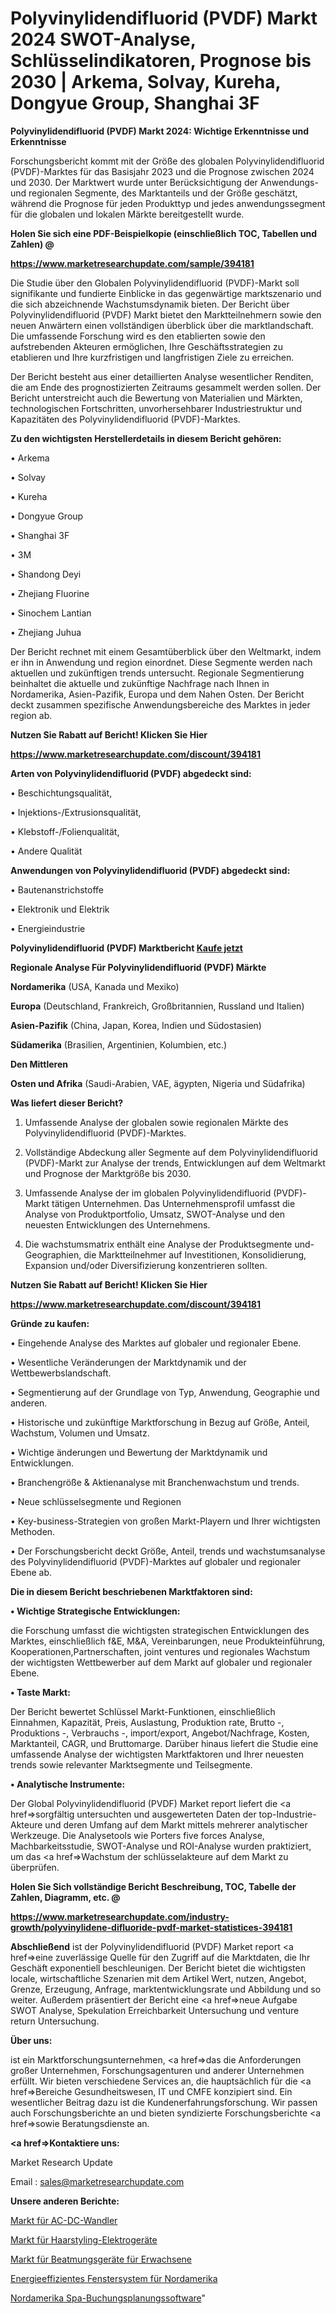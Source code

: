# Polyvinylidendifluorid (PVDF) Markt 2024 SWOT-Analyse, Schlüsselindikatoren, Prognose bis 2030 | Arkema, Solvay, Kureha, Dongyue Group, Shanghai 3F

<strong>Polyvinylidendifluorid (PVDF) Markt 2024: Wichtige Erkenntnisse und Erkenntnisse</strong>

Forschungsbericht kommt mit der Größe des globalen Polyvinylidendifluorid (PVDF)-Marktes für das Basisjahr 2023 und die Prognose zwischen 2024 und 2030. Der Marktwert wurde unter Berücksichtigung der Anwendungs-und regionalen Segmente, des Marktanteils und der Größe geschätzt, während die Prognose für jeden Produkttyp und jedes anwendungssegment für die globalen und lokalen Märkte bereitgestellt wurde.



<strong>Holen Sie sich eine PDF-Beispielkopie (einschließlich TOC, Tabellen und Zahlen) @
</strong>

<strong><a href=https://www.marketresearchupdate.com/sample/394181>

<strong>https://www.marketresearchupdate.com/sample/394181</u></font></a></strong></strong>

Die Studie über den Globalen Polyvinylidendifluorid (PVDF)-Markt soll signifikante und fundierte Einblicke in das gegenwärtige marktszenario und die sich abzeichnende Wachstumsdynamik bieten. Der Bericht über Polyvinylidendifluorid (PVDF) Markt bietet den Marktteilnehmern sowie den neuen Anwärtern einen vollständigen überblick über die marktlandschaft. Die umfassende Forschung wird es den etablierten sowie den aufstrebenden Akteuren ermöglichen, Ihre Geschäftsstrategien zu etablieren und Ihre kurzfristigen und langfristigen Ziele zu erreichen.

Der Bericht besteht aus einer detaillierten Analyse wesentlicher Renditen, die am Ende des prognostizierten Zeitraums gesammelt werden sollen. Der Bericht unterstreicht auch die Bewertung von Materialien und Märkten, technologischen Fortschritten, unvorhersehbarer Industriestruktur und Kapazitäten des Polyvinylidendifluorid (PVDF)-Marktes.



<strong>Zu den wichtigsten Herstellerdetails in diesem Bericht gehören:</strong>

• Arkema

• Solvay

• Kureha

• Dongyue Group

• Shanghai 3F

• 3M

• Shandong Deyi

• Zhejiang Fluorine

• Sinochem Lantian

• Zhejiang Juhua

Der Bericht rechnet mit einem Gesamtüberblick über den Weltmarkt, indem er ihn in Anwendung und region einordnet. Diese Segmente werden nach aktuellen und zukünftigen trends untersucht. Regionale Segmentierung beinhaltet die aktuelle und zukünftige Nachfrage nach Ihnen in Nordamerika, Asien-Pazifik, Europa und dem Nahen Osten. Der Bericht deckt zusammen spezifische Anwendungsbereiche des Marktes in jeder region ab.



<strong>Nutzen Sie Rabatt auf Bericht! Klicken Sie Hier
</strong>

<strong><a href=https://www.marketresearchupdate.com/discount/394181>https://www.marketresearchupdate.com/discount/394181</b></u></font></strong></a>



<strong>Arten von Polyvinylidendifluorid (PVDF) abgedeckt sind:</strong>

• Beschichtungsqualität,

• Injektions-/Extrusionsqualität,

• Klebstoff-/Folienqualität,

• Andere Qualität



<strong>Anwendungen von Polyvinylidendifluorid (PVDF) abgedeckt sind:</strong>

• Bautenanstrichstoffe

• Elektronik und Elektrik

• Energieindustrie



<strong>Polyvinylidendifluorid (PVDF) Marktbericht <a href=https://www.marketresearchupdate.com/buynow/394181>Kaufe jetzt</a></strong>



<strong>Regionale Analyse Für Polyvinylidendifluorid (PVDF) Märkte</strong>



<strong>Nordamerika</strong> (USA, Kanada und Mexiko)



<strong>Europa</strong> (Deutschland, Frankreich, Großbritannien, Russland und Italien)



<strong>Asien-Pazifik</strong> (China, Japan, Korea, Indien und Südostasien)



<strong>Südamerika</strong> (Brasilien, Argentinien, Kolumbien, etc.)



<strong>Den Mittleren</strong> 

<strong>Osten und Afrika</strong> (Saudi-Arabien, VAE, ägypten, Nigeria und Südafrika)



<strong>Was liefert dieser Bericht?</strong>

1. Umfassende Analyse der globalen sowie regionalen Märkte des Polyvinylidendifluorid (PVDF)-Marktes.

2. Vollständige Abdeckung aller Segmente auf dem Polyvinylidendifluorid (PVDF)-Markt zur Analyse der trends, Entwicklungen auf dem Weltmarkt und Prognose der Marktgröße bis 2030.

3. Umfassende Analyse der im globalen Polyvinylidendifluorid (PVDF)-Markt tätigen Unternehmen. Das Unternehmensprofil umfasst die Analyse von Produktportfolio, Umsatz, SWOT-Analyse und den neuesten Entwicklungen des Unternehmens.

4. Die wachstumsmatrix enthält eine Analyse der Produktsegmente und-Geographien, die Marktteilnehmer auf Investitionen, Konsolidierung, Expansion und/oder Diversifizierung konzentrieren sollten.



<strong>Nutzen Sie Rabatt auf Bericht! Klicken Sie Hier
</strong>

<strong><a href=https://www.marketresearchupdate.com/discount/394181>https://www.marketresearchupdate.com/discount/394181</b></u></font></strong></a>



<strong>Gründe zu kaufen:</strong>

• Eingehende Analyse des Marktes auf globaler und regionaler Ebene.

• Wesentliche Veränderungen der Marktdynamik und der Wettbewerbslandschaft.

• Segmentierung auf der Grundlage von Typ, Anwendung, Geographie und anderen.

• Historische und zukünftige Marktforschung in Bezug auf Größe, Anteil, Wachstum, Volumen und Umsatz.

• Wichtige änderungen und Bewertung der Marktdynamik und Entwicklungen.

• Branchengröße &amp; Aktienanalyse mit Branchenwachstum und trends.

• Neue schlüsselsegmente und Regionen

• Key-business-Strategien von großen Markt-Playern und Ihrer wichtigsten Methoden.

• Der Forschungsbericht deckt Größe, Anteil, trends und wachstumsanalyse des Polyvinylidendifluorid (PVDF)-Marktes auf globaler und regionaler Ebene ab.



<strong>Die in diesem Bericht beschriebenen Marktfaktoren sind:</strong>



<strong>• Wichtige Strategische Entwicklungen:</strong>

die Forschung umfasst die wichtigsten strategischen Entwicklungen des Marktes, einschließlich f&amp;E, M&amp;A, Vereinbarungen, neue Produkteinführung, Kooperationen,Partnerschaften, joint ventures und regionales Wachstum der wichtigsten Wettbewerber auf dem Markt auf globaler und regionaler Ebene.



<strong>• Taste Markt:</strong>

Der Bericht bewertet Schlüssel Markt-Funktionen, einschließlich Einnahmen, Kapazität, Preis, Auslastung, Produktion rate, Brutto -, Produktions -, Verbrauchs -, import/export, Angebot/Nachfrage, Kosten, Marktanteil, CAGR, und Bruttomarge. Darüber hinaus liefert die Studie eine umfassende Analyse der wichtigsten Marktfaktoren und Ihrer neuesten trends sowie relevanter Marktsegmente und Teilsegmente.



<strong>• Analytische Instrumente:</strong>

Der Global Polyvinylidendifluorid (PVDF) Market report liefert die <a href=>sorgf</a>ältig untersuchten und ausgewerteten Daten der top-Industrie-Akteure und deren Umfang auf dem Markt mittels mehrerer analytischer Werkzeuge. Die Analysetools wie Porters five forces Analyse, Machbarkeitsstudie, SWOT-Analyse und ROI-Analyse wurden praktiziert, um das <a href=>Wachstum</a> der schlüsselakteure auf dem Markt zu überprüfen.



<strong>Holen Sie Sich vollständige Bericht Beschreibung, TOC, Tabelle der Zahlen, Diagramm, etc. @ </strong>

<strong><a href=https://www.marketresearchupdate.com/industry-growth/polyvinylidene-difluoride-pvdf-market-statistices-394181>https://www.marketresearchupdate.com/industry-growth/polyvinylidene-difluoride-pvdf-market-statistices-394181</a></font></strong>



<strong>Abschließend</strong> ist der Polyvinylidendifluorid (PVDF) Market report <a href=>eine</a> zuverlässige Quelle für den Zugriff auf die Marktdaten, die Ihr Geschäft exponentiell beschleunigen. Der Bericht bietet die wichtigsten locale, wirtschaftliche Szenarien mit dem Artikel Wert, nutzen, Angebot, Grenze, Erzeugung, Anfrage, marktentwicklungsrate und Abbildung und so weiter. Außerdem präsentiert der Bericht eine <a href=>neue</a> Aufgabe SWOT Analyse, Spekulation Erreichbarkeit Untersuchung und venture return Untersuchung.



<strong>Über uns:</strong>

 ist ein Marktforschungsunternehmen, <a href=>das</a> die Anforderungen großer Unternehmen, Forschungsagenturen und anderer Unternehmen erfüllt. Wir bieten verschiedene Services an, die hauptsächlich für die <a href=>Bereiche</a> Gesundheitswesen, IT und CMFE konzipiert sind. Ein wesentlicher Beitrag dazu ist die Kundenerfahrungsforschung. Wir passen auch Forschungsberichte an und bieten syndizierte Forschungsberichte <a href=>sowie</a> Beratungsdienste an.



<strong><a href=>Kontaktiere uns:</a></strong>

Market Research Update

Email : sales@marketresearchupdate.com



<strong>Unsere anderen Berichte:</strong>

<a href=https://www.linkedin.com/pulse/ac-dc-converter-market-2023-2029-in-depth-report>Markt für AC-DC-Wandler</a>

<a href=https://www.linkedin.com/pulse/hair-styling-electrics-market-size-share-outlook>Markt für Haarstyling-Elektrogeräte</a>

<a href=https://www.linkedin.com/pulse/adult-ventilators-market-size-industry-growth>Markt für Beatmungsgeräte für Erwachsene</a>

<a href=https://www.linkedin.com/pulse/north-america-energy-efficient-window-system>Energieeffizientes Fenstersystem für Nordamerika</a>

<a href=https://www.linkedin.com/pulse/north-america-spa-booking-scheduling-software>Nordamerika Spa-Buchungsplanungssoftware</a>"
